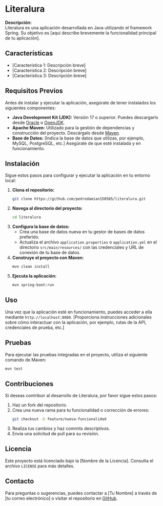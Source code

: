 # Literalura

**Descripción:**  
Literalura es una aplicación desarrollada en Java utilizando el framework Spring. Su objetivo es [aquí describe brevemente la funcionalidad principal de tu aplicación].

## Características

- [Característica 1: Descripción breve]
- [Característica 2: Descripción breve]
- [Característica 3: Descripción breve]

## Requisitos Previos

Antes de instalar y ejecutar la aplicación, asegúrate de tener instalados los siguientes componentes:

- **Java Development Kit (JDK):** Versión 17 o superior. Puedes descargarlo desde [Oracle](https://www.oracle.com/java/technologies/javase-jdk17-downloads.html) o [OpenJDK](https://openjdk.java.net/install/).
- **Apache Maven:** Utilizado para la gestión de dependencias y construcción del proyecto. Descárgalo desde [Maven](https://maven.apache.org/download.cgi).
- **Base de Datos:** [Indica la base de datos que utilizas, por ejemplo, MySQL, PostgreSQL, etc.] Asegúrate de que esté instalada y en funcionamiento.

## Instalación

Sigue estos pasos para configurar y ejecutar la aplicación en tu entorno local:

1. **Clona el repositorio:**
   ```bash
   git clone https://github.com/pedrodamian150585/literalura.git
   ```
2. **Navega al directorio del proyecto:**
   ```bash
   cd literalura
   ```
3. **Configura la base de datos:**
   - Crea una base de datos nueva en tu gestor de bases de datos preferido.
   - Actualiza el archivo `application.properties` o `application.yml` en el directorio `src/main/resources/` con las credenciales y URL de conexión de tu base de datos.
4. **Construye el proyecto con Maven:**
   ```bash
   mvn clean install
   ```
5. **Ejecuta la aplicación:**
   ```bash
   mvn spring-boot:run
   ```

## Uso

Una vez que la aplicación esté en funcionamiento, puedes acceder a ella mediante `http://localhost:8080`. [Proporciona instrucciones adicionales sobre cómo interactuar con la aplicación, por ejemplo, rutas de la API, credenciales de prueba, etc.]

## Pruebas

Para ejecutar las pruebas integradas en el proyecto, utiliza el siguiente comando de Maven:

```bash
mvn test
```

## Contribuciones

Si deseas contribuir al desarrollo de Literalura, por favor sigue estos pasos:

1. Haz un fork del repositorio.
2. Crea una nueva rama para tu funcionalidad o corrección de errores:
   ```bash
   git checkout -b feature/nueva-funcionalidad
   ```
3. Realiza tus cambios y haz commits descriptivos.
4. Envía una solicitud de pull para su revisión.

## Licencia

Este proyecto está licenciado bajo la [Nombre de la Licencia]. Consulta el archivo `LICENSE` para más detalles.

## Contacto

Para preguntas o sugerencias, puedes contactar a [Tu Nombre] a través de [tu correo electrónico] o visitar el repositorio en [GitHub](https://github.com/pedrodamian150585/literalura).
